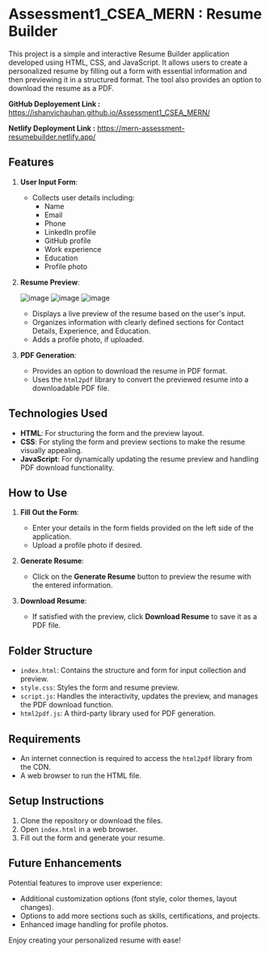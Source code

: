 # Assessment1_CSEA_MERN : Resume Builder
This project is a simple and interactive Resume Builder application developed using HTML, CSS, and JavaScript. It allows users to create a personalized resume by filling out a form with essential information and then previewing it in a structured format. The tool also provides an option to download the resume as a PDF.

**GitHub Deployement Link :** https://ishanvichauhan.github.io/Assessment1_CSEA_MERN/

**Netlify Deployment Link :** https://mern-assessment-resumebuilder.netlify.app/

## Features

1. **User Input Form**:
   - Collects user details including:
     - Name
     - Email
     - Phone
     - LinkedIn profile
     - GitHub profile
     - Work experience
     - Education
     - Profile photo

2. **Resume Preview**:

    ![image](https://github.com/user-attachments/assets/7d34a645-d94e-4a65-b68d-8a76ec4fb1ec)
   ![image](https://github.com/user-attachments/assets/53f5d97f-9c2a-404f-888f-3b0669845ee3)
   ![image](https://github.com/user-attachments/assets/e1ecd4ef-a292-4df5-888f-0ceab4e147a6)
   - Displays a live preview of the resume based on the user's input.
   - Organizes information with clearly defined sections for Contact Details, Experience, and Education.
   - Adds a profile photo, if uploaded.

4. **PDF Generation**:
   - Provides an option to download the resume in PDF format.
   - Uses the `html2pdf` library to convert the previewed resume into a downloadable PDF file.

## Technologies Used

- **HTML**: For structuring the form and the preview layout.
- **CSS**: For styling the form and preview sections to make the resume visually appealing.
- **JavaScript**: For dynamically updating the resume preview and handling PDF download functionality.

## How to Use

1. **Fill Out the Form**:
   - Enter your details in the form fields provided on the left side of the application.
   - Upload a profile photo if desired.

2. **Generate Resume**:
   - Click on the **Generate Resume** button to preview the resume with the entered information.

3. **Download Resume**:
   - If satisfied with the preview, click **Download Resume** to save it as a PDF file.

## Folder Structure

- `index.html`: Contains the structure and form for input collection and preview.
- `style.css`: Styles the form and resume preview.
- `script.js`: Handles the interactivity, updates the preview, and manages the PDF download function.
- `html2pdf.js`: A third-party library used for PDF generation.

## Requirements

- An internet connection is required to access the `html2pdf` library from the CDN.
- A web browser to run the HTML file.

## Setup Instructions

1. Clone the repository or download the files.
2. Open `index.html` in a web browser.
3. Fill out the form and generate your resume. 

## Future Enhancements

Potential features to improve user experience:
- Additional customization options (font style, color themes, layout changes).
- Options to add more sections such as skills, certifications, and projects.
- Enhanced image handling for profile photos.

Enjoy creating your personalized resume with ease!
